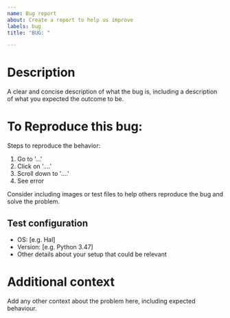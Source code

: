 ```yaml
---
name: Bug report
about: Create a report to help us improve
labels: bug
title: "BUG: "

---
```


# Description
A clear and concise description of what the bug is, including a description
of what you expected the outcome to be.

# To Reproduce this bug:
Steps to reproduce the behavior:
1. Go to '...'
2. Click on '....'
3. Scroll down to '....'
4. See error

Consider including images or test files to help others reproduce the bug and
solve the problem.

## Test configuration
 - OS: [e.g. Hal]
 - Version: [e.g. Python 3.47]
 - Other details about your setup that could be relevant

# Additional context
Add any other context about the problem here, including expected behaviour.
